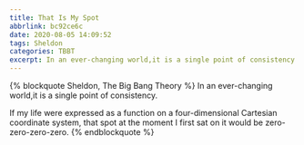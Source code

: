 ```yaml
---
title: That Is My Spot
abbrlink: bc92ce6c
date: 2020-08-05 14:09:52
tags: Sheldon
categories: TBBT
excerpt: In an ever-changing world,it is a single point of consistency.
---
```

{% blockquote Sheldon, The Big Bang Theory %}
In an ever-changing world,it is a single point of consistency.

If my life were expressed as a function on a four-dimensional Cartesian coordinate system, that spot at the moment I first sat on it would be zero-zero-zero-zero.
{% endblockquote %}
